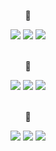 <div align="center">
  <p> 📁 </p>
  <div>
    <img src="https://img.shields.io/badge/Java-007396.svg?&style=for-the-badge&logo=Java&logoColor=white">
    <img src="https://img.shields.io/badge/javascript-F7DF1E?style=for-the-badge&logo=javascript&logoColor=white">
    <img src="https://img.shields.io/badge/python-3776AB?style=for-the-badge&logo=python&logoColor=white">
    <br>
    <Br>
    <p> 📁 </p>
    <img src="https://img.shields.io/badge/spring-6DB33F?style=for-the-badge&logo=spring&logoColor=white">
    <img src="https://img.shields.io/badge/springboot-6DB33F?style=for-the-badge&logo=springboot&logoColor=white">
    <img src="https://img.shields.io/badge/django-092E20?style=for-the-badge&logo=django&logoColor=white">
    <br>
    <Br>
    <p> 📁 </p>
    <img src="https://img.shields.io/badge/mysql-4479A1?style=for-the-badge&logo=mysql&logoColor=white">
    <img src="https://img.shields.io/badge/sqlite-003B57?style=for-the-badge&logo=sqlite&logoColor=white">
    <img src="https://img.shields.io/badge/oracle-F80000?style=for-the-badge&logo=oracle&logoColor=white">
    
  </div>
  
</div>
